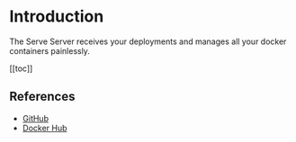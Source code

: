 # Introduction

The Serve Server receives your deployments and manages all your docker containers painlessly.

[[toc]]

## References

*   [GitHub](https://github.com/loeffel-io/serve-server)
*   [Docker Hub](https://hub.docker.com/repository/docker/loeffel/serve)
